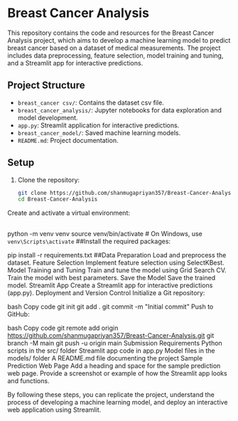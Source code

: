 # Breast Cancer Analysis

This repository contains the code and resources for the Breast Cancer Analysis project, which aims to develop a machine learning model to predict breast cancer based on a dataset of medical measurements. The project includes data preprocessing, feature selection, model training and tuning, and a Streamlit app for interactive predictions.

## Project Structure

- `breast_cancer csv/`: Contains the dataset csv file.
- `breast_cancer_analysis/`: Jupyter notebooks for data exploration and model development.
- `app.py`: Streamlit application for interactive predictions.
- `breast_cancer_model/`: Saved machine learning models.
- `README.md`: Project documentation.

## Setup

1. Clone the repository:
   ```bash
   git clone https://github.com/shanmugapriyan357/Breast-Cancer-Analysis.git
   cd Breast-Cancer-Analysis
Create and activate a virtual environment:

##
python -m venv venv
source venv/bin/activate  # On Windows, use `venv\Scripts\activate`
##Install the required packages:

pip install -r requirements.txt
##Data Preparation
Load and preprocess the dataset.
Feature Selection
Implement feature selection using SelectKBest.
Model Training and Tuning
Train and tune the model using Grid Search CV.
Train the model with best parameters.
Save the Model
Save the trained model.
Streamlit App
Create a Streamlit app for interactive predictions (app.py).
Deployment and Version Control
Initialize a Git repository:

bash
Copy code
git init
git add .
git commit -m "Initial commit"
Push to GitHub:

bash
Copy code
git remote add origin https://github.com/shanmugapriyan357/Breast-Cancer-Analysis.git
git branch -M main
git push -u origin main
Submission Requirements
Python scripts in the src/ folder
Streamlit app code in app.py
Model files in the models/ folder
A README.md file documenting the project
Sample Prediction Web Page
Add a heading and space for the sample prediction web page. Provide a screenshot or example of how the Streamlit app looks and functions.



By following these steps, you can replicate the project, understand the process of developing a machine learning model, and deploy an interactive web application using Streamlit.
